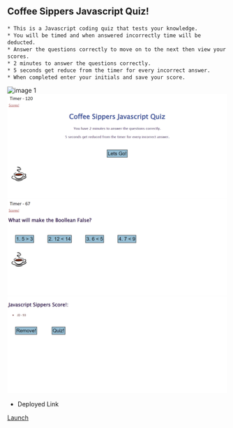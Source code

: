 ## Coffee Sippers Javascript Quiz!

    * This is a Javascript coding quiz that tests your knowledge. 
    * You will be timed and when answered incorrectly time will be deducted. 
    * Answer the questions correctly to move on to the next then view your scores.  
    * 2 minutes to answer the questions correctly.
    * 5 seconds get reduce from the timer for every incorrect answer.
    * When completed enter your initials and save your score. 

![image 1](./images/javaquiz.gif) 
![image 2](./images/javaquiz.png) 
![image 2](./images/javaquiz2.png) 
![image 2](./images/javaquiz3.png) 


* Deployed Link

<a href="https://joeyblue27.github.io/Coffee-Sippers-Javascript-Quiz"
target="_blank">Launch</a>

